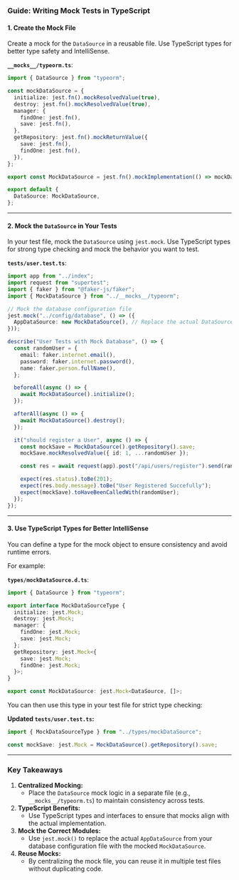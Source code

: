 ### **Guide: Writing Mock Tests in TypeScript**

#### **1. Create the Mock File**
Create a mock for the `DataSource` in a reusable file. Use TypeScript types for better type safety and IntelliSense.

**`__mocks__/typeorm.ts`**:
```typescript
import { DataSource } from "typeorm";

const mockDataSource = {
  initialize: jest.fn().mockResolvedValue(true),
  destroy: jest.fn().mockResolvedValue(true),
  manager: {
    findOne: jest.fn(),
    save: jest.fn(),
  },
  getRepository: jest.fn().mockReturnValue({
    save: jest.fn(),
    findOne: jest.fn(),
  }),
};

export const MockDataSource = jest.fn().mockImplementation(() => mockDataSource);

export default {
  DataSource: MockDataSource,
};
```

---

#### **2. Mock the `DataSource` in Your Tests**
In your test file, mock the `DataSource` using `jest.mock`. Use TypeScript types for strong type checking and mock the behavior you want to test.

**`tests/user.test.ts`**:
```typescript
import app from "../index";
import request from "supertest";
import { faker } from "@faker-js/faker";
import { MockDataSource } from "../__mocks__/typeorm";

// Mock the database configuration file
jest.mock("../config/database", () => ({
  AppDataSource: new MockDataSource(), // Replace the actual DataSource with the mock
}));

describe("User Tests with Mock Database", () => {
  const randomUser = {
    email: faker.internet.email(),
    password: faker.internet.password(),
    name: faker.person.fullName(),
  };

  beforeAll(async () => {
    await MockDataSource().initialize();
  });

  afterAll(async () => {
    await MockDataSource().destroy();
  });

  it("should register a User", async () => {
    const mockSave = MockDataSource().getRepository().save;
    mockSave.mockResolvedValue({ id: 1, ...randomUser });

    const res = await request(app).post("/api/users/register").send(randomUser);

    expect(res.status).toBe(201);
    expect(res.body.message).toBe("User Registered Succefully");
    expect(mockSave).toHaveBeenCalledWith(randomUser);
  });
});
```

---

#### **3. Use TypeScript Types for Better IntelliSense**
You can define a type for the mock object to ensure consistency and avoid runtime errors. 

For example:

**`types/mockDataSource.d.ts`**:
```typescript
import { DataSource } from "typeorm";

export interface MockDataSourceType {
  initialize: jest.Mock;
  destroy: jest.Mock;
  manager: {
    findOne: jest.Mock;
    save: jest.Mock;
  };
  getRepository: jest.Mock<{
    save: jest.Mock;
    findOne: jest.Mock;
  }>;
}

export const MockDataSource: jest.Mock<DataSource, []>;
```

You can then use this type in your test file for strict type checking:

**Updated `tests/user.test.ts`:**
```typescript
import { MockDataSourceType } from "../types/mockDataSource";

const mockSave: jest.Mock = MockDataSource().getRepository().save;
```

---

### **Key Takeaways**
1. **Centralized Mocking:**
   - Place the `DataSource` mock logic in a separate file (e.g., `__mocks__/typeorm.ts`) to maintain consistency across tests.
2. **TypeScript Benefits:**
   - Use TypeScript types and interfaces to ensure that mocks align with the actual implementation.
3. **Mock the Correct Modules:**
   - Use `jest.mock()` to replace the actual `AppDataSource` from your database configuration file with the mocked `MockDataSource`.
4. **Reuse Mocks:**
   - By centralizing the mock file, you can reuse it in multiple test files without duplicating code.
